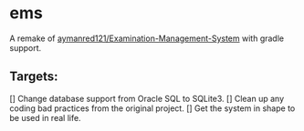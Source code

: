 # ems

A remake of [aymanred121/Examination-Management-System](https://github.com/aymanred121/Examination-Management-System) with gradle support.

## Targets:
[] Change database support from Oracle SQL to SQLite3.
[] Clean up any coding bad practices from the original project.
[] Get the system in shape to be used in real life. 
